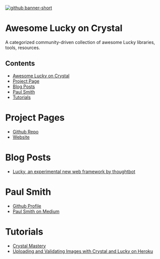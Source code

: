 [![github banner-short](https://user-images.githubusercontent.com/22394/26989908-dd99cc2c-4d22-11e7-9576-c6aeada2bd63.png)](http://luckyframework.org)

# Awesome Lucky on Crystal

A categorized community-driven collection of awesome Lucky libraries, tools, resources.

## Contents

- [Awesome Lucky on Crystal](#awesome-lucky-on-crystal)
- [Project Page](#project-page)
- [Blog Posts](#blog-posts)
- [Paul Smith](#paul-smith)
- [Tutorials](#tutorials)

# Project Pages

- [Github Repo](https://github.com/luckyframework/lucky)
- [Website](https://luckyframework.org/)

# Blog Posts

- [Lucky, an experimental new web framework by thoughtbot](https://robots.thoughtbot.com/lucky-an-experimental-new-web-framework-by-thoughtbot)

# Paul Smith

- [Github Profile](https://github.com/paulcsmith)
- [Paul Smith on Medium](https://hackernoon.com/ruby-on-rails-to-lucky-on-crystal-blazing-fast-fewer-bugs-and-even-more-fun-104010913fec)

# Tutorials

- [Crystal Mastery](https://www.crystalmastery.io/episodes)
- [Uploading and Validating Images with Crystal and Lucky on Heroku](https://dev.to/mikeeus/uploading-and-validating-images-with-crystal-and-lucky-on-heroku-13p2)
